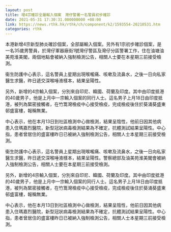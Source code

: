 ```yaml
---
layout: post
title: 增4宗確診全屬輸入個案　灣仔警署一名警員初步確診
date: 2021-05-31 17:30:31.000000000 +08:00
link: https://news.rthk.hk/rthk/ch/component/k2/1593554-20210531.htm
categories: rthk
---
```


本港新增4宗新型肺炎確診個案，全部屬輸入個案。另外有1宗初步確診個案，是一名35歲男警員，於灣仔軍器廠街1號灣仔警區及灣仔分區警署工作，住在油塘油美苑淮美閣，兩個地點會被納入強制檢測公告，相關人士要在本星期三前接受檢測。

衞生防護中心表示，這名警員上星期出現喉嚨痛、咳嗽及流鼻水，之後一日向私家醫生求醫，昨日遞交深喉唾液樣本，結果呈陽性。

另外，新增的4宗輸入個案，分別來自印尼、韓國、荷蘭及印度。其中由印度抵港的40歲男子，他是上月中一宗輸入個案的同行人士。這名男子上月18日由印度抵港，被列為緊密接觸者，在竹篙灣檢疫中心接受檢疫，完成檢疫後住於葵涌葵盛東邨盛富樓，報稱無業。

中心表示，他在本月13日到社區檢測中心做檢測，結果呈陰性，他前日因其他病患入住瑪嘉烈醫院，新型冠狀病毒檢測結果為不確定，抗體測試結果呈陽性。中心指，患者曾居住的盛富樓昨日已被納入強制檢測公告，相關人士本星期三前接受檢測。



衞生防護中心表示，這名警員上星期出現喉嚨痛、咳嗽及流鼻水，之後一日向私家醫生求醫，昨日遞交深喉唾液樣本，結果呈陽性。警察總部及油美苑淮美閣會被納入強制檢測公告，相關人士要在本星期三前接受檢測。

另外，新增的4宗輸入個案，分別來自印尼、韓國、荷蘭及印度。其中由印度抵港的40歲男子，他是上月中一宗輸入個案的同行人士。這名男子上月18日由印度抵港，被列為緊密接觸者，在竹篙灣檢疫中心接受檢疫，完成檢疫後住於葵涌葵盛東邨盛富樓，報稱無業。

中心表示，他在本月13日到社區檢測中心做檢測，結果呈陰性，他前日因其他病患入住瑪嘉烈醫院，新型冠狀病毒檢測結果為不確定，抗體測試結果呈陽性。中心指，患者曾居住的盛富樓昨日已被納入強制檢測公告，相關人士本星期三前接受檢測。
